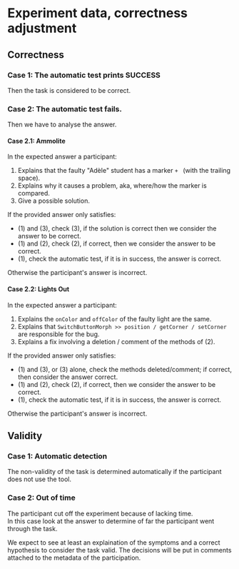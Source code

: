 # Experiment data, correctness adjustment

## Correctness

### Case 1: The automatic test prints SUCCESS

Then the task is considered to be correct.  

### Case 2: The automatic test fails.
Then we have to analyse the answer.

#### Case 2.1: Ammolite

In the expected answer a participant:
1. Explains that the faulty "Adèle" student has a marker `+ ` (with the trailing space).
2. Explains why it causes a problem, aka, where/how the marker is compared.
3. Give a possible solution.

If the provided answer only satisfies:
- (1) and (3), check (3), if the solution is correct then we consider the answer to be correct.
- (1) and (2), check (2), if correct, then we consider the answer to be correct.
- (1), check the automatic test, if it is in success, the answer is correct.

Otherwise the participant's answer is incorrect.

#### Case 2.2: Lights Out

In the expected answer a participant:
1. Explains the `onColor` and `offColor` of the faulty light are the same.
2. Explains that `SwitchButtonMorph >> position / getCorner / setCorner` are responsible for the bug.
3. Explains a fix involving a deletion / comment of the methods of (2).

If the provided answer only satisfies:
- (1) and (3), or (3) alone, check the methods deleted/comment; if correct, then consider the answer correct.
- (1) and (2), check (2), if correct, then we consider the answer to be correct.
- (1), check the automatic test, if it is in success, the answer is correct.

Otherwise the participant's answer is incorrect.

## Validity

### Case 1: Automatic detection

The non-validity of the task is determined automatically if the participant does not use the tool.

### Case 2: Out of time

The participant cut off the experiment because of lacking time.  
In this case look at the answer to determine of far the participant went through the task.

We expect to see at least an explaination of the symptoms and a correct hypothesis to consider the task valid.
The decisions will be put in comments attached to the metadata of the participation.

